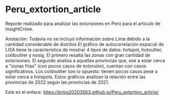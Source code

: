 # Peru_extortion_article

Reporte realizado para analizar las extorsiones en Perú para el artículo de InsightCrime. 

Anotación: Todavía no se incluyó información sobre Lima debido a la cantidad considerable de distritos
El gráfico de autocorrelación espacial de LISA tiene la característica de mostrar 4 tipos de datos: hotspot, hotoutlier, coldoutlier y nosig. El primero resalta las zonas con gran cantidad de extorsiones. El segundo analiza a aquellas provincias que, ese a estar cerca a "zonas frías" (con pocos casos de extorsión), cuentan con casos significativos. Los coldoutlier son lo opuesto: tienen pocos casos pese a estar cerca a hotspots. 
Estos gráficos analizan la relación entre las provincias de 2022 según las provincias de 2021.

Este es el enlace: https://krlos20203563.github.io/Peru_extortion_article/
